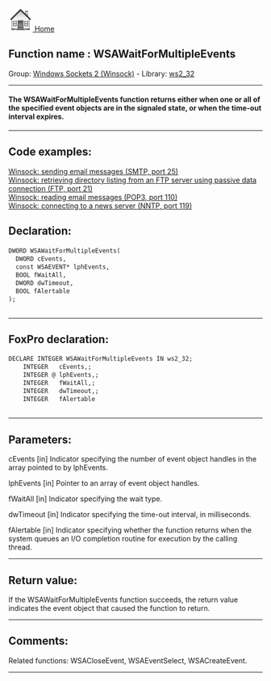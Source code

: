 [<img src="../../images/home.png"> Home ](https://github.com/VFPX/Win32API)  

## Function name : WSAWaitForMultipleEvents
Group: [Windows Sockets 2 (Winsock)](../../functions_group.md#Windows_Sockets_2_(Winsock))  -  Library: [ws2_32](../../Libraries.md#ws2_32)  
***  


#### The WSAWaitForMultipleEvents function returns either when one or all of the specified event objects are in the signaled state, or when the time-out interval expires.
***  


## Code examples:
[Winsock: sending email messages (SMTP, port 25)](../../samples/sample_385.md)  
[Winsock: retrieving directory listing from an FTP server using passive data connection (FTP, port 21)](../../samples/sample_386.md)  
[Winsock: reading email messages (POP3, port 110)](../../samples/sample_388.md)  
[Winsock: connecting to a news server (NNTP, port 119)](../../samples/sample_389.md)  

## Declaration:
```foxpro  
DWORD WSAWaitForMultipleEvents(
  DWORD cEvents,
  const WSAEVENT* lphEvents,
  BOOL fWaitAll,
  DWORD dwTimeout,
  BOOL fAlertable
);
  
```  
***  


## FoxPro declaration:
```foxpro  
DECLARE INTEGER WSAWaitForMultipleEvents IN ws2_32;
	INTEGER   cEvents,;
	INTEGER @ lphEvents,;
	INTEGER   fWaitAll,;
	INTEGER   dwTimeout,;
	INTEGER   fAlertable
  
```  
***  


## Parameters:
cEvents 
[in] Indicator specifying the number of event object handles in the array pointed to by lphEvents.

lphEvents 
[in] Pointer to an array of event object handles. 

fWaitAll 
[in] Indicator specifying the wait type.

dwTimeout 
[in] Indicator specifying the time-out interval, in milliseconds.

fAlertable 
[in] Indicator specifying whether the function returns when the system queues an I/O completion routine for execution by the calling thread.  
***  


## Return value:
If the WSAWaitForMultipleEvents function succeeds, the return value indicates the event object that caused the function to return.  
***  


## Comments:
Related functions: WSACloseEvent, WSAEventSelect, WSACreateEvent.  
  
***  

